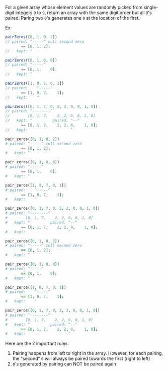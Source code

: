 For a given array whose element values are randomly picked from single-digit integers `0` to `9`, return an array with the same digit order but all `0`'s paired. Paring two `0`'s generates one `0` at the location of the first.

Ex:
```js
pairZeros([0, 1, 0, 2])
// paired: ^-----^ cull second zero
       == [0, 1, 2];
//   kept: ^

pairZeros([0, 1, 0, 0])
// paired: ^-----^
       == [0, 1,    0];
//   kept: ^

pairZeros([1, 0, 7, 0, 1])
// paired:    ^-----^
       == [1, 0, 7,    1];
//   kept:    ^

pairZeros([0, 1, 7, 0, 2, 2, 0, 0, 1, 0])
// paired: ^--------^ 
//        [0, 1, 7,    2, 2, 0, 0, 1, 0]
//   kept: ^         paired: ^--^
       == [0, 1, 7,    2, 2, 0,    1, 0];
//   kept:                   ^
```
```python
pair_zeros([0, 1, 0, 2])
# paired: ^-----^ cull second zero
       == [0, 1, 2];
#   kept: ^

pair_zeros([0, 1, 0, 0])
# paired: ^-----^
       == [0, 1,    0];
#   kept: ^

pair_zeros([1, 0, 7, 0, 1])
# paired:    ^-----^
       == [1, 0, 7,    1];
#   kept:    ^

pair_zeros([0, 1, 7, 0, 2, 2, 0, 0, 1, 0])
# paired: ^--------^ 
#        [0, 1, 7,    2, 2, 0, 0, 1, 0]
#   kept: ^         paired: ^--^
       == [0, 1, 7,    2, 2, 0,    1, 0];
#   kept:                   ^
```
```ruby
pair_zeros([0, 1, 0, 2])
# paired: ^-----^ cull second zero
       == [0, 1, 2];
#   kept: ^

pair_zeros([0, 1, 0, 0])
# paired: ^-----^
       == [0, 1,    0];
#   kept: ^

pair_zeros([1, 0, 7, 0, 1])
# paired:    ^-----^
       == [1, 0, 7,    1];
#   kept:    ^

pair_zeros([0, 1, 7, 0, 2, 2, 0, 0, 1, 0])
# paired: ^--------^ 
#        [0, 1, 7,    2, 2, 0, 0, 1, 0]
#   kept: ^         paired: ^--^
       == [0, 1, 7,    2, 2, 0,    1, 0];
#   kept:                   ^
```

Here are the 2 important rules:

1. Pairing happens from left to right in the array. However, for each pairing, the "second" `0` will always be paired towards the first (right to left)
2. `0`'s generated by pairing can NOT be paired again